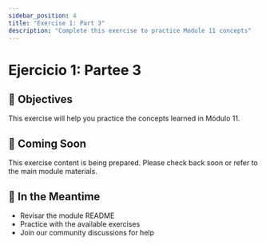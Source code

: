 ```yaml
---
sidebar_position: 4
title: "Exercise 1: Part 3"
description: "Complete this exercise to practice Module 11 concepts"
---
```


# Ejercicio 1: Partee 3

## 🎯 Objectives

This exercise will help you practice the concepts learned in Módulo 11.

## 📝 Coming Soon

This exercise content is being prepared. Please check back soon or refer to the main module materials.

## 🚀 In the Meantime

- Revisar the module README
- Practice with the available exercises
- Join our community discussions for help
